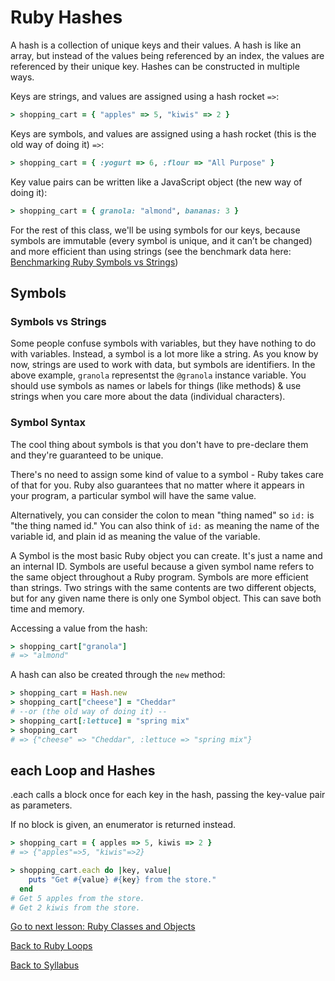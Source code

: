 # Ruby Hashes

A hash is a collection of unique keys and their values. A hash is like an array, but instead of the values being referenced by an index, the values are referenced by their unique key. Hashes can be constructed in multiple ways.

Keys are strings, and values are assigned using a hash rocket `=>`:

```RUBY
> shopping_cart = { "apples" => 5, "kiwis" => 2 }
```

Keys are symbols, and values are assigned using a hash rocket (this is the old way of doing it) `=>`:

```RUBY
> shopping_cart = { :yogurt => 6, :flour => "All Purpose" }
```

Key value pairs can be written like a JavaScript object (the new way of doing it):

```RUBY
> shopping_cart = { granola: "almond", bananas: 3 }
```

For the rest of this class, we'll be using symbols for our keys, because symbols are immutable (every symbol is unique, and it can’t be changed) and more efficient than using strings (see the benchmark data here: [Benchmarking Ruby Symbols vs Strings](https://gist.github.com/matugm/410f46ca87455b2701faa9a88edee8df))

## Symbols

### Symbols vs Strings
Some people confuse symbols with variables, but they have nothing to do with variables. Instead, a symbol is a lot more like a string. As you know by now, strings are used to work with data, but symbols are identifiers. In the above example, `granola` representst the `@granola` instance variable. You should use symbols as names or labels for things (like methods) & use strings when you care more about the data (individual characters).

### Symbol Syntax
The cool thing about symbols is that you don't have to pre-declare them and they're guaranteed to be unique. 

There's no need to assign some kind of value to a symbol - Ruby takes care of that for you. Ruby also guarantees that no matter where it appears in your program, a particular symbol will have the same value.

Alternatively, you can consider the colon to mean "thing named" so `id:` is "the thing named id." You can also think of `id:` as meaning the name of the variable id, and plain id as meaning the value of the variable.

A Symbol is the most basic Ruby object you can create. It's just a name and an internal ID. Symbols are useful because a given symbol name refers to the same object throughout a Ruby program. Symbols are more efficient than strings. Two strings with the same contents are two different objects, but for any given name there is only one Symbol object. This can save both time and memory.


Accessing a value from the hash:

```RUBY
> shopping_cart["granola"]
# => "almond"
```

A hash can also be created through the `new` method:

```RUBY
> shopping_cart = Hash.new
> shopping_cart["cheese"] = "Cheddar"
# --or (the old way of doing it) --
> shopping_cart[:lettuce] = "spring mix"
> shopping_cart
# => {"cheese" => "Cheddar", :lettuce => "spring mix"}
```

## each Loop and Hashes

.each calls a block once for each key in the hash, passing the key-value pair as parameters.

If no block is given, an enumerator is returned instead.
```RUBY
> shopping_cart = { apples => 5, kiwis => 2 }
# => {"apples"=>5, "kiwis"=>2}

> shopping_cart.each do |key, value|
    puts "Get #{value} #{key} from the store."
  end
# Get 5 apples from the store.
# Get 2 kiwis from the store.
```

[Go to next lesson: Ruby Classes and Objects](./classes_objects.md)

[Back to Ruby Loops](./loops.md)

[Back to Syllabus](../README.md)
